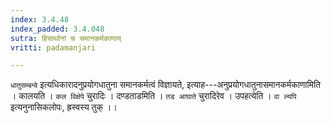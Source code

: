 ```yaml
---
index: 3.4.48
index_padded: 3.4.048
sutra: हिसार्थानां च समानकर्मकाणाम्
vritti: padamanjari

---
```

`धातुसम्बन्वे` इत्यधिकारादनुप्रयोगधातुना समानकर्मत्वं विज्ञायते, इत्याह---अनुप्रयोगधातुनासमानकर्मकाणामिति । कालयति । `कल विक्षेपे` चुरादिः । दण्डताडमिति । `तड आघाते` चुरादिरेव । उपहत्येति । `वा ल्यपि` इत्यनुनासिकलोपः, ह्रस्वस्य तुक् ।। 